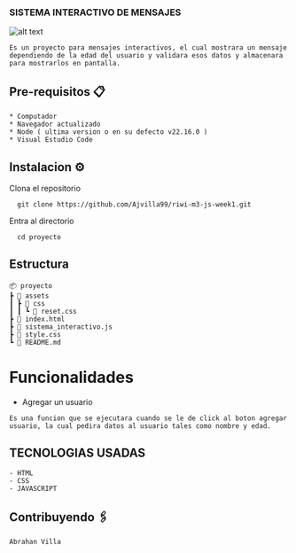 ### SISTEMA INTERACTIVO DE MENSAJES

![alt text](view_proyect.png)

```
Es un proyecto para mensajes interactivos, el cual mostrara un mensaje dependiendo de la edad del usuario y validara esos datos y almacenara para mostrarlos en pantalla.
```

## Pre-requisitos 📋

    * Computador
    * Navegador actualizado
    * Node ( ultima version o en su defecto v22.16.0 )
    * Visual Estudio Code

## Instalacion ⚙️ 
    
  Clona el repositorio
```
  git clone https://github.com/Ajvilla99/riwi-m3-js-week1.git

```
  Entra al directorio
```
  cd proyecto
```




## Estructura
    📦 proyecto
    ┣ 📂 assets
    ┃ ┣ 📂 css
    ┃ ┃ ┗ 📜 reset.css
    ┣ 📜 index.html
    ┣ 📜 sistema_interactivo.js
    ┣ 📜 style.css
    ┗ 📜 README.md

# Funcionalidades
* Agregar un usuario

```
Es una funcion que se ejecutara cuando se le de click al boton agregar usuario, la cual pedira datos al usuario tales como nombre y edad.
```

## TECNOLOGIAS USADAS

    - HTML
    - CSS
    - JAVASCRIPT

## Contribuyendo 🖇️

    Abrahan Villa

